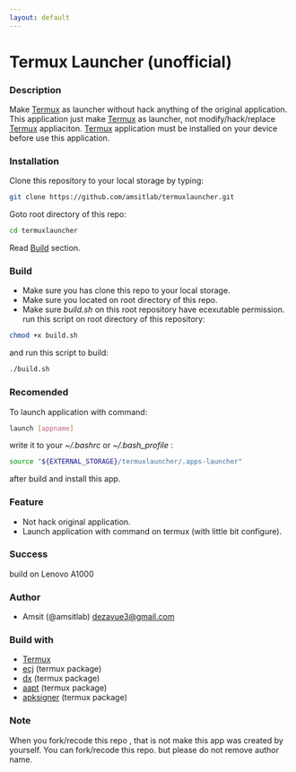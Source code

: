 ```yaml
---
layout: default
---
```


# Termux Launcher (unofficial)

### Description
Make [Termux](https://github.com/termux/termux-app) as launcher without hack anything of the original application.
This application just make [Termux](https://github.com/termux/termux-app) as launcher, not modify/hack/replace [Termux](https://github.com/termux/termux-app) appliaciton.
[Termux](https://github.com/termux/termux-app) application must be installed on your device before use this application.



### Installation
Clone this repository to your local storage by typing:
```bash
git clone https://github.com/amsitlab/termuxlauncher.git
```
Goto root directory of this repo:
```bash
cd termuxlauncher
```
Read [Build](#Build) section.


### Build
- Make sure you has clone this repo to your local storage.
- Make sure you located on root directory of this repo.
- Make sure *build.sh* on this root repository have ecexutable permission.
run this script on root directory of this repository:
```bash
chmod +x build.sh 
```

and run this script to build:
```bash
./build.sh

```




### Recomended
To launch application with command:
```bash
launch [appname]
```
write it to your *~/.bashrc* or *~/.bash_profile* :
```bash
source "${EXTERNAL_STORAGE}/termuxlauncher/.apps-launcher"
```
after build and install this app.

### Feature
- Not hack original application.
- Launch application with command on termux (with little bit configure).



### Success
build on Lenovo A1000




### Author
- Amsit (@amsitlab) <dezavue3@gmail.com>




### Build with
- [Termux](https://github.com/termux/termux-app)
- [ecj](http://www.eclipse.org/jdt/core/)  (termux package)
- [dx](http://developer.android.com/tools/help/index.html) (termux package)
- [aapt](http://elinux.org/Android_aapt) (termux package)
- [apksigner](https://github.com/fornwall/apksigner) (termux package)

### Note
When you fork/recode this repo , that is not make this app was created by yourself.
You can fork/recode this repo. but please do not remove author name.

